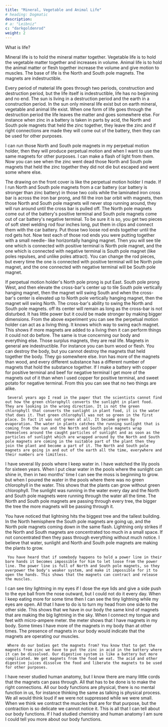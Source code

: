 ```yaml
---
title: "Mineral, Vegetable and Animal Life"
# heading: Dogmatic
description: 
# a: "Leibniz"
c: "darkgoldenrod"
weight: 2
---
```



What is life? 

Mineral life is to hold the mineral matter together. Vegetable life is to hold the vegetable matter together and increases in volume. Animal life is to hold the animal matter or flesh together increase the volume and give motion to muscles. The base of life is the North and South pole magnets. The magnets are indestructible. 
     
Every period of material life goes through two periods, construction and destruction period, but the life itself is indestructible, life has no beginning and no end. The sun is living in a destruction period and the earth in a construction period. In the sun only mineral life exist but on earth mineral, vegetable and animal life exist. When one form of life goes through the destruction period the life leaves the matter and goes somewhere else.  For instance when zinc in a battery is taken in parts by acid, the North and South pole magnets that held the zinc together, they leave the zinc and if right connections are made they will come out of the battery, then they can be used for other purposes. 

I can run those North and South pole magnets in my perpetual motion holder, then they will produce perpetual motion and when I want to use the same magnets for other purposes. I can make a flash of light from them. Now you can see when the zinc went dead those North and South pole magnets that held the zinc together they did not die but escaped and went some where else. 
     

The drawing on the front cover is like the perpetual motion holder I made. If I run North and South pole magnets from a car battery (car battery is stronger than zinc battery) in those two coils while the laminated iron cross bar is across the iron bar prong, and fill the iron bar orbit with magnets, then those North and South pole magnets will never stop running around, they will run around until the cross bar is pulled off.  The North pole magnets come out of the battery's positive terminal and South pole magnets come out of car battery's negative terminal. To be sure it is so, you get two pieces of soft steel welding rod four inches long, put them in clips and connect them with the car battery. Put those two loose rod ends together until the rod gets hot. Now test each of those rod ends you were putting together with a small needle- like horizontally hanging magnet. Then you will see tile one which is connected with positive terminal is North pole magnet, and the one which is connected with negative terminal is South pole magnet (like poles repulses, and unlike poles attract). You can change the rod pieces, but every time the one is connected with positive terminal will be North pole magnet, and the one connected with negative terminal will be South pole magnet.
     
If perpetual motion holder's North pole prong is put East. South pole prong West, and then elevate the cross-bar's center up to tile South pole vertically hanging magnet, then the magnet will swing South and when the cross-bar's center is elevated up to North pole vertically hanging magnet, then the magnet will swing North. The cross-bar's ability to swing the North and South pole magnets. off its center will remain as long as the cross-bar is not disturbed. It has little power but it could be made stronger by making bigger dimensions.  From the above experiment you can see the perpetual motion holder can act as a living thing.  It knows which way to swing each magnet. This shows if more magnets are added to a living then it can perform things it could not do before. The same is true concerning our body and everything else. Those surplus magnets, they are real life. 
Magnets in general are indestructible. For instance you can burn wood or flesh. You can destroy the body, but you cannot destroy the magnets that held together the body. They go somewhere else.  Iron has more of the magnets than wood, and every different substance has a different number of magnets that hold the substance together. If I make a battery with copper for positive terminal and beef for negative terminal I get more of the magnets out of it than when I used copper for positive terminal, and sweet potato for negative terminal. From this you can see that no two things are alike. 
     
     Several years ago I read in the paper that the scientists cannot find out how the green chlorophyll converts the sunlight in plant food. They are looking in the wrong direction. It is not the green chlorophyll that converts the sunlight in plant food, it is the water that does it. That green chlorophyll was not so green in the first place. In fact it was not green at all. It became green by evaporation. The water in plants catches the running sunlight that is coming from the sun and the North and South pole magnets wrap themselves around the caught particles of sunlight and as soon as the particles of sunlight which are wrapped around by the North and South pole magnets are coming in the suitable part of the plant then they join the plant and become a part of it. The North and South pole magnets are going in and out of the earth all the time, everywhere and their numbers are limitless. 
     
I have several lily pools where I keep water in. I have watched the lily pools for sixteen years. When I put clear water in the pools where the sunlight can shine in, then in two months' time I can see the moss is beginning to grow. but when I poured the water in the pools where there was no green chlorophyll in the water. This shows that the plants can grow without green chlorophyll. The sunlight was running in the water every day and the North and South pole magnets were running through the water all the time. The North and South pole magnets are passing through every tree, the bigger the tree the more magnets will be passing through it. 

You have noticed that lightning hits the biggest tree and the tallest building. In the North hemisphere the South pole magnets are going up, and the North pole magnets coming down in the same flash. Lightning only strikes if the North and South magnets are concentrated too much in a small space. If not concentrated then they pass through everything without much notice.  I believe that water, sunlight and North and South pole magnets are making the plants to grow. 
      
     You have heard that if somebody happens to hold a power line in their bare hands it becomes impossible for him to let loose from the power line. The power line is full of North and South pole magnets, so they overpower the body's weaker system, and make it impossible for it to open the hands. This shows that the magnets can contract and release the muscles.
     
I can see tiny lightning in my eyes if I dose the eye lids and give a side push to the eye ball from the nose outward, but I could not do it every day. When I keep eating more for some time then I can see the tiny lightning while my eyes are open. All that I have to do is to turn my head from one side to the other side. This shows that we have in our body the same kind of magnets that are making the big lightning in the sky. When I connect my tongue and feet with micro-ampere meter. the meter shows that I have magnets in my body. Some times I have more of the magnets in my body than at other times. The presence of magnets in our body would indicate that the magnets are operating our muscles. 
     
     Where do our bodies get the magnets from? You know that to get the magnets from zinc we have to put the zinc in acid in the battery where it can be dissolved. Our digestive system is like a battery but more complicated. We get magnets from the food we eat. The acid and other digestive juices dissolve the food and liberate the magnets to be used for other purposes. 
     
I have never studied human anatomy, but I know there are many little cords that the magnets can pass through. All that has to be done is to make the right connections. All our body functions are physical, there is no mental function in us, for instance thinking the same as talking is physical process. We all would think loud if we were not suppressed while we were small. When we think we contract the muscles that are for that purpose, but the contraction is  so delicate we cannot notice it. This is all that I can tell about our body functions. If I had studied chemistry and human anatomy I am sure I could tell you more about our body functions. 

<!-- Copyright October. 1945, by Edward Leedskalnin -->
